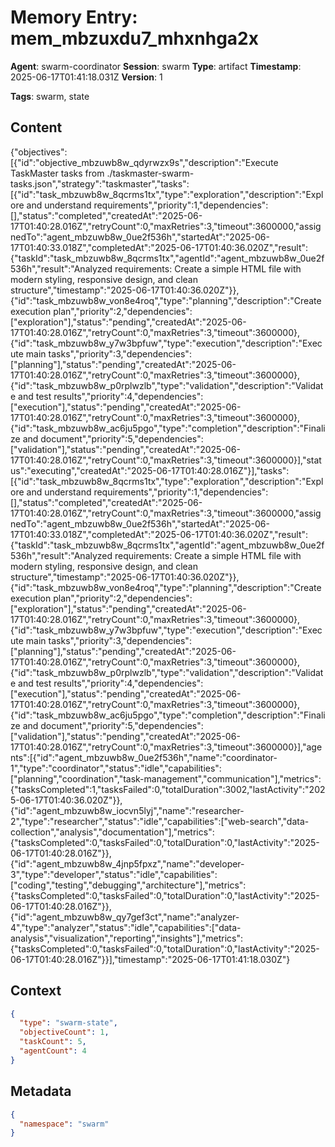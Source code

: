 # Memory Entry: mem_mbzuxdu7_mhxnhga2x

**Agent**: swarm-coordinator
**Session**: swarm
**Type**: artifact
**Timestamp**: 2025-06-17T01:41:18.031Z
**Version**: 1

**Tags**: swarm, state

## Content

{"objectives":[{"id":"objective_mbzuwb8w_qdyrwzx9s","description":"Execute TaskMaster tasks from ./taskmaster-swarm-tasks.json","strategy":"taskmaster","tasks":[{"id":"task_mbzuwb8w_8qcrms1tx","type":"exploration","description":"Explore and understand requirements","priority":1,"dependencies":[],"status":"completed","createdAt":"2025-06-17T01:40:28.016Z","retryCount":0,"maxRetries":3,"timeout":3600000,"assignedTo":"agent_mbzuwb8w_0ue2f536h","startedAt":"2025-06-17T01:40:33.018Z","completedAt":"2025-06-17T01:40:36.020Z","result":{"taskId":"task_mbzuwb8w_8qcrms1tx","agentId":"agent_mbzuwb8w_0ue2f536h","result":"Analyzed requirements: Create a simple HTML file with modern styling, responsive design, and clean structure","timestamp":"2025-06-17T01:40:36.020Z"}},{"id":"task_mbzuwb8w_von8e4roq","type":"planning","description":"Create execution plan","priority":2,"dependencies":["exploration"],"status":"pending","createdAt":"2025-06-17T01:40:28.016Z","retryCount":0,"maxRetries":3,"timeout":3600000},{"id":"task_mbzuwb8w_y7w3bpfuw","type":"execution","description":"Execute main tasks","priority":3,"dependencies":["planning"],"status":"pending","createdAt":"2025-06-17T01:40:28.016Z","retryCount":0,"maxRetries":3,"timeout":3600000},{"id":"task_mbzuwb8w_p0rplwzlb","type":"validation","description":"Validate and test results","priority":4,"dependencies":["execution"],"status":"pending","createdAt":"2025-06-17T01:40:28.016Z","retryCount":0,"maxRetries":3,"timeout":3600000},{"id":"task_mbzuwb8w_ac6ju5pgo","type":"completion","description":"Finalize and document","priority":5,"dependencies":["validation"],"status":"pending","createdAt":"2025-06-17T01:40:28.016Z","retryCount":0,"maxRetries":3,"timeout":3600000}],"status":"executing","createdAt":"2025-06-17T01:40:28.016Z"}],"tasks":[{"id":"task_mbzuwb8w_8qcrms1tx","type":"exploration","description":"Explore and understand requirements","priority":1,"dependencies":[],"status":"completed","createdAt":"2025-06-17T01:40:28.016Z","retryCount":0,"maxRetries":3,"timeout":3600000,"assignedTo":"agent_mbzuwb8w_0ue2f536h","startedAt":"2025-06-17T01:40:33.018Z","completedAt":"2025-06-17T01:40:36.020Z","result":{"taskId":"task_mbzuwb8w_8qcrms1tx","agentId":"agent_mbzuwb8w_0ue2f536h","result":"Analyzed requirements: Create a simple HTML file with modern styling, responsive design, and clean structure","timestamp":"2025-06-17T01:40:36.020Z"}},{"id":"task_mbzuwb8w_von8e4roq","type":"planning","description":"Create execution plan","priority":2,"dependencies":["exploration"],"status":"pending","createdAt":"2025-06-17T01:40:28.016Z","retryCount":0,"maxRetries":3,"timeout":3600000},{"id":"task_mbzuwb8w_y7w3bpfuw","type":"execution","description":"Execute main tasks","priority":3,"dependencies":["planning"],"status":"pending","createdAt":"2025-06-17T01:40:28.016Z","retryCount":0,"maxRetries":3,"timeout":3600000},{"id":"task_mbzuwb8w_p0rplwzlb","type":"validation","description":"Validate and test results","priority":4,"dependencies":["execution"],"status":"pending","createdAt":"2025-06-17T01:40:28.016Z","retryCount":0,"maxRetries":3,"timeout":3600000},{"id":"task_mbzuwb8w_ac6ju5pgo","type":"completion","description":"Finalize and document","priority":5,"dependencies":["validation"],"status":"pending","createdAt":"2025-06-17T01:40:28.016Z","retryCount":0,"maxRetries":3,"timeout":3600000}],"agents":[{"id":"agent_mbzuwb8w_0ue2f536h","name":"coordinator-1","type":"coordinator","status":"idle","capabilities":["planning","coordination","task-management","communication"],"metrics":{"tasksCompleted":1,"tasksFailed":0,"totalDuration":3002,"lastActivity":"2025-06-17T01:40:36.020Z"}},{"id":"agent_mbzuwb8w_iocvn5lyj","name":"researcher-2","type":"researcher","status":"idle","capabilities":["web-search","data-collection","analysis","documentation"],"metrics":{"tasksCompleted":0,"tasksFailed":0,"totalDuration":0,"lastActivity":"2025-06-17T01:40:28.016Z"}},{"id":"agent_mbzuwb8w_4jnp5fpxz","name":"developer-3","type":"developer","status":"idle","capabilities":["coding","testing","debugging","architecture"],"metrics":{"tasksCompleted":0,"tasksFailed":0,"totalDuration":0,"lastActivity":"2025-06-17T01:40:28.016Z"}},{"id":"agent_mbzuwb8w_qy7gef3ct","name":"analyzer-4","type":"analyzer","status":"idle","capabilities":["data-analysis","visualization","reporting","insights"],"metrics":{"tasksCompleted":0,"tasksFailed":0,"totalDuration":0,"lastActivity":"2025-06-17T01:40:28.016Z"}}],"timestamp":"2025-06-17T01:41:18.030Z"}

## Context

```json
{
  "type": "swarm-state",
  "objectiveCount": 1,
  "taskCount": 5,
  "agentCount": 4
}
```

## Metadata

```json
{
  "namespace": "swarm"
}
```
